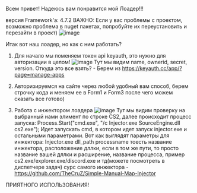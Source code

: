 Всем привет! Надеюсь вам понравится мой Лоадер!!!

версия Framework'а: 4.7.2
ВАЖНО: Если у вас проблемы с проектом, возможно проблема в nuget пакетах, попробуйте их переустановить и перезайти в проект)
![image](https://github.com/MaRcUs1338/Loader/assets/166511746/ee0298e4-0553-46cd-91dc-f52c4e58cc6f)


Итак вот наш лоадер, но как с ним работать?
1. Для начало мы поменяем токен api keyauth, это нужно для авторизации в целом!
![image](https://github.com/MaRcUs1338/Loader/assets/166511746/f523f840-4e16-4de5-816d-9d05f7450e0e)
Тут мы видим name, ownerid, secret, version. Откуда это все взять? - Берем из https://keyauth.cc/app/?page=manage-apps


2. Авторизируемся на сайте через любой удобный вам способ, берем строчку кода и меняем ее в Form1 и Form3 после чего можем сказать все готово)


3. Работа с инжектором лоадера
![image](https://github.com/MaRcUs1338/Loader/assets/166511746/f65d0e4d-cf5b-48b9-9146-6fba51b1c12e)
Тут мы видим проверку на выбранный нами элимент по строке CS2, далее происходит процесс запуска: Process.Start("cmd.exe", "/c Injector.exe SourceEngine.dll cs2.exe");
Идет запускать cmd, в котором идет запуск injector.exe и остальными параметрами. Вот как выглядят параметры для инжектора: Injector.exe dll_path processname
тоесть название инжектора, расположение дллки, если в том же пути, то просто название вашей дллки и расширение, название процесса, пример cs2.exe/explorer.exe/discord.exe и тд(можете посмотреть в диспетчере задач)
сурс самого инжектора - https://github.com/TheCruZ/Simple-Manual-Map-Injector

ПРИЯТНОГО ИСПОЛЬЗОВАНИЯ!
